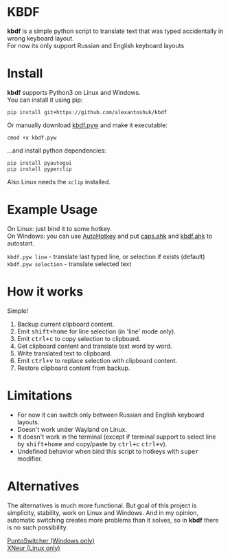KBDF
=========
**kbdf** is a simple python script to translate text that was typed accidentally in wrong keyboard layout.<br/>For now its only support Russian and English keyboard layouts<br/>


Install
============
**kbdf** supports Python3 on Linux and Windows.<br/>
You can install it using pip:

`pip install git+https://github.com/alexantoshuk/kbdf`

Or manually download [kbdf.pyw](https://raw.githubusercontent.com/alexantoshuk/kbdf/master/scripts/kbdf.pyw) and make it executable:

`cmod +x kbdf.pyw`

...and install python dependencies:

`pip install pyautogui`<br/>
`pip install pyperclip`

Also Linux needs the `xclip` installed.


Example Usage
=============
On Linux: just bind it to some hotkey.<br/>
On Windows: you can use [AutoHotkey](https://www.autohotkey.com) and put [caps.ahk](https://raw.githubusercontent.com/alexantoshuk/kbdf/caps.ahk) and [kbdf.ahk](https://raw.githubusercontent.com/alexantoshuk/kbdf/kbdf.ahk) to autostart.

`kbdf.pyw line` - translate last typed line, or selection if exists (default)<br/>
`kbdf.pyw selection` - translate selected text<br/>


How it works
=============
Simple!

1) Backup current clipboard content.
2) Emit <kbd>shift+home</kbd> for line selection (in 'line' mode only).
3) Emit <kbd>ctrl+c</kbd> to copy selection to clipboard.
4) Get clipboard content and translate text word by word.
5) Write translated text to clipboard.
6) Emit <kbd>ctrl+v</kbd> to replace selection with clipboard content.
7) Restore clipboard content from backup.


Limitations
============
* For now it can switch only between Russian and English keyboard layouts.
* Doesn't work under Wayland on Linux.
* It doesn't work in the terminal (except if terminal support to select line by <kbd>shift+home</kbd> and copy/paste by <kbd>ctrl+c</kbd> <kbd>ctrl+v</kbd>).
* Undefined behavior when bind this script to hotkeys with <kbd>super</kbd> modifier.


Alternatives
============
The alternatives is much more functional. But goal of this project is simplicity, stability, work on Linux and Windows. And in my opinion, automatic switching creates more problems than it solves, so in **kbdf** there is no such possibility.

[PuntoSwitcher (Windows only)](https://yandex.ru/soft/punto/)<br/>
[XNeur  (Linux only)](https://xneur.ru/)

